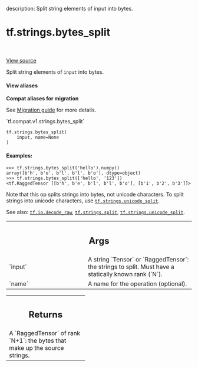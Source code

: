description: Split string elements of input into bytes.

<div itemscope itemtype="http://developers.google.com/ReferenceObject">
<meta itemprop="name" content="tf.strings.bytes_split" />
<meta itemprop="path" content="Stable" />
</div>

# tf.strings.bytes_split

<!-- Insert buttons and diff -->

<table class="tfo-notebook-buttons tfo-api nocontent" align="left">

</table>

<a target="_blank" class="external" href="/code/stable/tensorflow/python/ops/ragged/ragged_string_ops.py">View source</a>



Split string elements of `input` into bytes.


<section class="expandable">
  <h4 class="showalways">View aliases</h4>
  <p>
<b>Compat aliases for migration</b>
<p>See
<a href="https://www.tensorflow.org/guide/migrate">Migration guide</a> for
more details.</p>
<p>`tf.compat.v1.strings.bytes_split`</p>
</p>
</section>

<pre class="devsite-click-to-copy prettyprint lang-py tfo-signature-link">
<code>tf.strings.bytes_split(
    input, name=None
)
</code></pre>



<!-- Placeholder for "Used in" -->


#### Examples:



```
>>> tf.strings.bytes_split('hello').numpy()
array([b'h', b'e', b'l', b'l', b'o'], dtype=object)
>>> tf.strings.bytes_split(['hello', '123'])
<tf.RaggedTensor [[b'h', b'e', b'l', b'l', b'o'], [b'1', b'2', b'3']]>
```

Note that this op splits strings into bytes, not unicode characters.  To
split strings into unicode characters, use <a href="../../tf/strings/unicode_split.md"><code>tf.strings.unicode_split</code></a>.

See also: <a href="../../tf/io/decode_raw.md"><code>tf.io.decode_raw</code></a>, <a href="../../tf/strings/split.md"><code>tf.strings.split</code></a>, <a href="../../tf/strings/unicode_split.md"><code>tf.strings.unicode_split</code></a>.

<!-- Tabular view -->
 <table class="responsive fixed orange">
<colgroup><col width="214px"><col></colgroup>
<tr><th colspan="2"><h2 class="add-link">Args</h2></th></tr>

<tr>
<td>
`input`<a id="input"></a>
</td>
<td>
A string `Tensor` or `RaggedTensor`: the strings to split.  Must
have a statically known rank (`N`).
</td>
</tr><tr>
<td>
`name`<a id="name"></a>
</td>
<td>
A name for the operation (optional).
</td>
</tr>
</table>



<!-- Tabular view -->
 <table class="responsive fixed orange">
<colgroup><col width="214px"><col></colgroup>
<tr><th colspan="2"><h2 class="add-link">Returns</h2></th></tr>
<tr class="alt">
<td colspan="2">
A `RaggedTensor` of rank `N+1`: the bytes that make up the source strings.
</td>
</tr>

</table>

